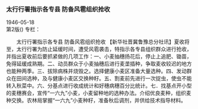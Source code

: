 ### 太行行署指示各专县  防备风雹组织抢收  

1946-05-18  
第2版()
专栏：

　　太行行署指示各专县
    防备风雹组织抢收
    【新华社晋冀鲁豫总分社讯】夏收将至，太行行署为防止延缓时间，遭受风雹袭击，特指示各专县组织群众进行抢收，并指出夏收前后要抓紧做的几项工作：一、小麦抽穗扬花后，停止上追肥、锄苗，免得延缓成熟期。二、动员群众于小麦抽穗后进行麦垄插种，争取麦收较迟的地方也能种两季。三、拔除病株并烧毁之。选择健康小麦区准备大量选种。四、发动群众在田间选种，及与健康小麦区交换种籽。五、割麦前先进行一次捉虫，使虫不能转入秋菜中。六、分基点进行收成统计和好穗病穗百分比统计。七．找基点开小型的麦穗赛会，宣传“一六九”小麦，小麦留种地的选种办法。介绍优良麦种，组织麦种交换。农林局掌握“一六九”小麦种籽，准备秋后调剂，并供给技术指导材料。  
